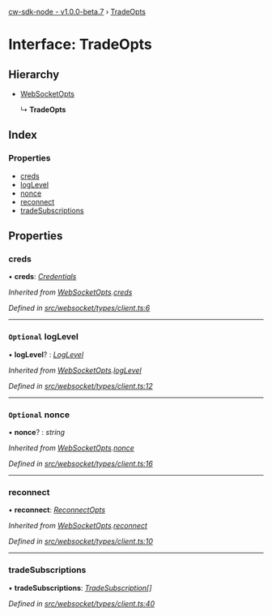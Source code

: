 [cw-sdk-node - v1.0.0-beta.7](../README.md) › [TradeOpts](tradeopts.md)

# Interface: TradeOpts

## Hierarchy

* [WebSocketOpts](websocketopts.md)

  ↳ **TradeOpts**

## Index

### Properties

* [creds](tradeopts.md#creds)
* [logLevel](tradeopts.md#optional-loglevel)
* [nonce](tradeopts.md#optional-nonce)
* [reconnect](tradeopts.md#reconnect)
* [tradeSubscriptions](tradeopts.md#tradesubscriptions)

## Properties

###  creds

• **creds**: *[Credentials](credentials.md)*

*Inherited from [WebSocketOpts](websocketopts.md).[creds](websocketopts.md#creds)*

*Defined in [src/websocket/types/client.ts:6](https://github.com/cryptowatch/cw-sdk-node/blob/57cae01/src/websocket/types/client.ts#L6)*

___

### `Optional` logLevel

• **logLevel**? : *[LogLevel](../README.md#loglevel)*

*Inherited from [WebSocketOpts](websocketopts.md).[logLevel](websocketopts.md#optional-loglevel)*

*Defined in [src/websocket/types/client.ts:12](https://github.com/cryptowatch/cw-sdk-node/blob/57cae01/src/websocket/types/client.ts#L12)*

___

### `Optional` nonce

• **nonce**? : *string*

*Inherited from [WebSocketOpts](websocketopts.md).[nonce](websocketopts.md#optional-nonce)*

*Defined in [src/websocket/types/client.ts:16](https://github.com/cryptowatch/cw-sdk-node/blob/57cae01/src/websocket/types/client.ts#L16)*

___

###  reconnect

• **reconnect**: *[ReconnectOpts](reconnectopts.md)*

*Inherited from [WebSocketOpts](websocketopts.md).[reconnect](websocketopts.md#reconnect)*

*Defined in [src/websocket/types/client.ts:10](https://github.com/cryptowatch/cw-sdk-node/blob/57cae01/src/websocket/types/client.ts#L10)*

___

###  tradeSubscriptions

• **tradeSubscriptions**: *[TradeSubscription](tradesubscription.md)[]*

*Defined in [src/websocket/types/client.ts:40](https://github.com/cryptowatch/cw-sdk-node/blob/57cae01/src/websocket/types/client.ts#L40)*
